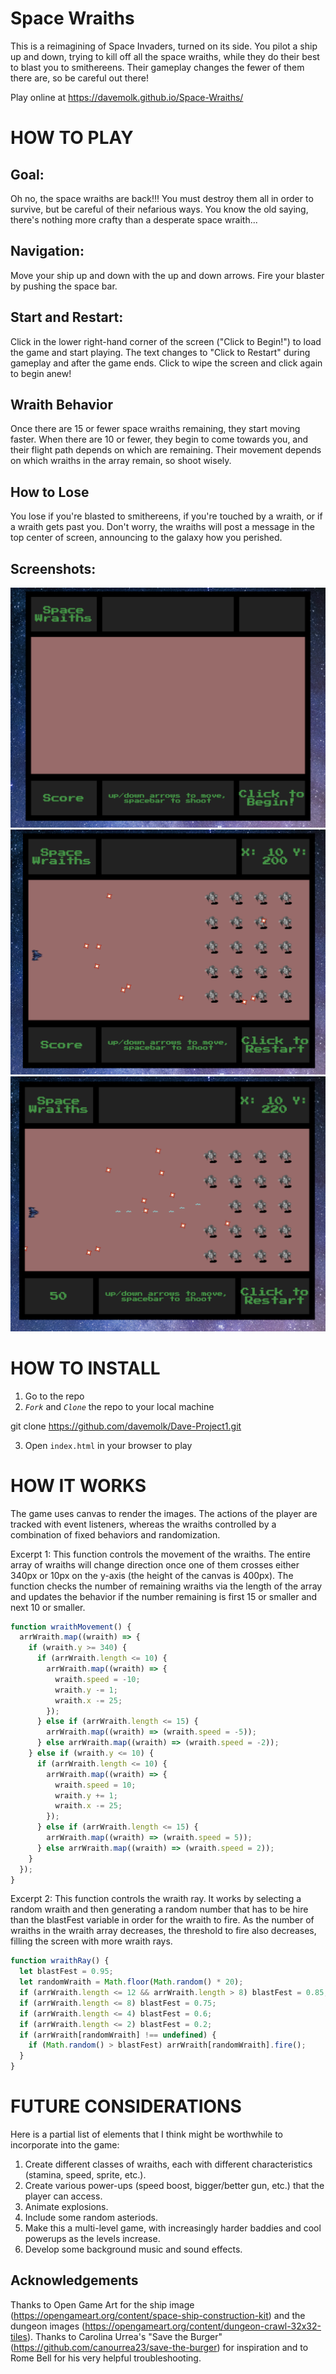 # Space Wraiths

This is a reimagining of Space Invaders, turned on its side. You pilot a ship up and down, trying to kill off all the space wraiths, while they do their best to blast you to smithereens. Their gameplay changes the fewer of them there are, so be careful out there!

Play online at https://davemolk.github.io/Space-Wraiths/

# HOW TO PLAY

## Goal:

Oh no, the space wraiths are back!!! You must destroy them all in order to survive, but be careful of their nefarious ways. You know the old saying, there's nothing more crafty than a desperate space wraith...

## Navigation:

Move your ship up and down with the up and down arrows. Fire your blaster by pushing the space bar.

## Start and Restart:

Click in the lower right-hand corner of the screen ("Click to Begin!") to load the game and start playing. The text changes to "Click to Restart" during gameplay and after the game ends. Click to wipe the screen and click again to begin anew!

## Wraith Behavior

Once there are 15 or fewer space wraiths remaining, they start moving faster. When there are 10 or fewer, they begin to come towards you, and their flight path depends on which are remaining. Their movement depends on which wraiths in the array remain, so shoot wisely.

## How to Lose

You lose if you're blasted to smithereens, if you're touched by a wraith, or if a wraith gets past you. Don't worry, the wraiths will post a message in the top center of screen, announcing to the galaxy how you perished.

## Screenshots:

![startup screen](imgReadme/startingScreen.png)
![game play 1](imgReadme/gamePlay1.png)
![game play 2](imgReadme/gamePlay2.png)

# HOW TO INSTALL

1. Go to the repo
2. _`Fork`_ and _`Clone`_ the repo to your local machine

git clone https://github.com/davemolk/Dave-Project1.git

3. Open `index.html` in your browser to play

# HOW IT WORKS

The game uses canvas to render the images. The actions of the player are tracked with event listeners, whereas the wraiths controlled by a combination of fixed behaviors and randomization.

Excerpt 1:
This function controls the movement of the wraiths. The entire array of wraiths will change direction once one of them crosses either 340px or 10px on the y-axis (the height of the canvas is 400px). The function checks the number of remaining wraiths via the length of the array and updates the behavior if the number remaining is first 15 or smaller and next 10 or smaller.

```javascript
function wraithMovement() {
  arrWraith.map((wraith) => {
    if (wraith.y >= 340) {
      if (arrWraith.length <= 10) {
        arrWraith.map((wraith) => {
          wraith.speed = -10;
          wraith.y -= 1;
          wraith.x -= 25;
        });
      } else if (arrWraith.length <= 15) {
        arrWraith.map((wraith) => (wraith.speed = -5));
      } else arrWraith.map((wraith) => (wraith.speed = -2));
    } else if (wraith.y <= 10) {
      if (arrWraith.length <= 10) {
        arrWraith.map((wraith) => {
          wraith.speed = 10;
          wraith.y += 1;
          wraith.x -= 25;
        });
      } else if (arrWraith.length <= 15) {
        arrWraith.map((wraith) => (wraith.speed = 5));
      } else arrWraith.map((wraith) => (wraith.speed = 2));
    }
  });
}
```

Excerpt 2:
This function controls the wraith ray. It works by selecting a random wraith and then generating a random number that has to be hire than the blastFest variable in order for the wraith to fire. As the number of wraiths in the wraith array decreases, the threshold to fire also decreases, filling the screen with more wraith rays.

```javascript
function wraithRay() {
  let blastFest = 0.95;
  let randomWraith = Math.floor(Math.random() * 20);
  if (arrWraith.length <= 12 && arrWraith.length > 8) blastFest = 0.85;
  if (arrWraith.length <= 8) blastFest = 0.75;
  if (arrWraith.length <= 4) blastFest = 0.6;
  if (arrWraith.length <= 2) blastFest = 0.2;
  if (arrWraith[randomWraith] !== undefined) {
    if (Math.random() > blastFest) arrWraith[randomWraith].fire();
  }
}
```

# FUTURE CONSIDERATIONS

Here is a partial list of elements that I think might be worthwhile to incorporate into the game:

1. Create different classes of wraiths, each with different characteristics (stamina, speed, sprite, etc.).
2. Create various power-ups (speed boost, bigger/better gun, etc.) that the player can access.
3. Animate explosions.
4. Include some random asteriods.
5. Make this a multi-level game, with increasingly harder baddies and cool powerups as the levels increase.
6. Develop some background music and sound effects.

## Acknowledgements

Thanks to Open Game Art for the ship image (https://opengameart.org/content/space-ship-construction-kit) and the dungeon images (https://opengameart.org/content/dungeon-crawl-32x32-tiles). Thanks to Carolina Urrea's "Save the Burger" (https://github.com/canourrea23/save-the-burger) for inspiration and to Rome Bell for his very helpful troubleshooting.
